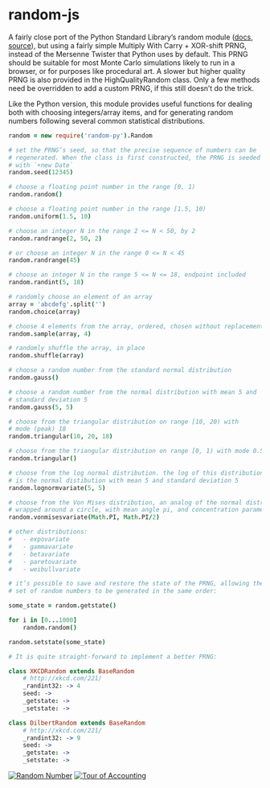 random-js
=========

A fairly close port of the Python Standard Library’s random module ([docs][pyranddocs], [source][pyrandsource]), but using a fairly simple Multiply With Carry + XOR-shift PRNG, instead of the Mersenne Twister that Python uses by default. This PRNG should be suitable for most Monte Carlo simulations likely to run in a browser, or for purposes like procedural art. A slower but higher quality PRNG is also provided in the HighQualityRandom class. Only a few methods need be overridden to add a custom PRNG, if this still doesn’t do the trick.

  [pyranddocs]: http://docs.python.org/py3k/library/random.html
  [pyrandsource]: http://hg.python.org/cpython/file/tip/Lib/random.py

Like the Python version, this module provides useful functions for dealing both with choosing integers/array items, and for generating random numbers following several common statistical distributions.

```coffeescript
random = new require('random-py').Random

# set the PRNG’s seed, so that the precise sequence of numbers can be
# regenerated. When the class is first constructed, the PRNG is seeded
# with `+new Date`
random.seed(12345)

# choose a floating point number in the range [0, 1)
random.random()

# choose a floating point number in the range [1.5, 10)
random.uniform(1.5, 10)

# choose an integer N in the range 2 <= N < 50, by 2
random.randrange(2, 50, 2)

# or choose an integer N in the range 0 <= N < 45
random.randrange(45)

# choose an integer N in the range 5 <= N <= 18, endpoint included
random.randint(5, 18)

# randomly choose an element of an array
array = 'abcdefg'.split('')
random.choice(array)

# choose 4 elements from the array, ordered, chosen without replacement
random.sample(array, 4)

# randomly shuffle the array, in place
random.shuffle(array)

# choose a random number from the standard normal distribution
random.gauss()

# choose a random number from the normal distribution with mean 5 and
# standard deviation 5
random.gauss(5, 5)

# choose from the triangular distribution on range [10, 20) with
# mode (peak) 18
random.triangular(10, 20, 18)

# choose from the triangular distribution on range [0, 1) with mode 0.5
random.triangular()

# choose from the log normal distribution. the log of this distribution
# is the normal distibution with mean 5 and standard deviation 5
random.lognormvariate(5, 5)

# choose from the Von Mises distribution, an analog of the normal distribution
# wrapped around a circle, with mean angle pi, and concentration parameter pi/2
random.vonmisesvariate(Math.PI, Math.PI/2)

# other distributions:
#   - expovariate
#   - gammavariate
#   - betavariate
#   - paretovariate
#   - weibullvariate

# it’s possible to save and restore the state of the PRNG, allowing the same
# set of random numbers to be generated in the same order:

some_state = random.getstate()

for i in [0...1000]
    random.random()

random.setstate(some_state)

# It is quite straight-forward to implement a better PRNG:

class XKCDRandom extends BaseRandom
    # http://xkcd.com/221/
    _randint32: -> 4
    seed: ->
    _getstate: ->
    _setstate: ->

class DilbertRandom extends BaseRandom
    # http://xkcd.com/221/
    _randint32: -> 9
    seed: ->
    _getstate: ->
    _setstate: ->

```

[![Random Number](http://imgs.xkcd.com/comics/random_number.png)](http://xkcd.com/221/)
[![Tour of Accounting](http://dilbert.com/dyn/str_strip/000000000/00000000/0000000/000000/00000/2000/300/2318/2318.strip.gif)](http://dilbert.com/fast/2001-10-25/)